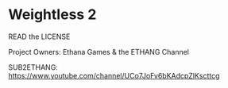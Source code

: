 # Weightless 2
READ the LICENSE

Project Owners:
Ethana Games & the ETHANG Channel

SUB2ETHANG: https://www.youtube.com/channel/UCo7JoFv6bKAdcpZlKscttcg
